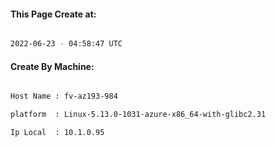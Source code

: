 
   
#### This Page Create at:

```bash

2022-06-23 - 04:58:47 UTC

```

#### Create By Machine:

```bash

Host Name : fv-az193-984

platform  : Linux-5.13.0-1031-azure-x86_64-with-glibc2.31

Ip Local  : 10.1.0.95

```

